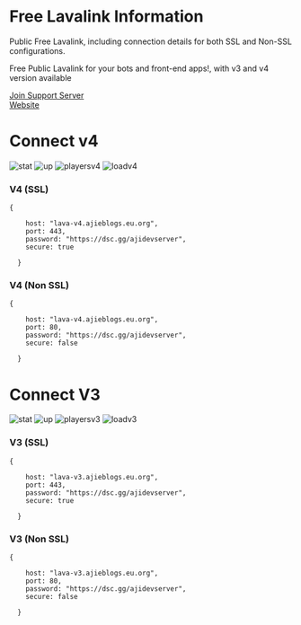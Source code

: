 # Free Lavalink Information
Public Free Lavalink, including connection details for both SSL and Non-SSL configurations.


Free Public Lavalink for your bots and front-end apps!, with v3 and v4 version available

[Join Support Server](https://dsc.gg/ajidevserver)<br />
[Website](https://get.lavalink.free.nf)

# Connect v4
![stat](https://ajieblogs.eu.org/lavalink/v4/badge/Status) ![up](https://ajieblogs.eu.org/lavalink/v4/badge/Uptime) ![playersv4](https://ajieblogs.eu.org/lavalink/v4/badge/Players) ![loadv4](https://ajieblogs.eu.org/lavalink/v4/badge/Load) 
### V4 (SSL)
````
{

    host: "lava-v4.ajieblogs.eu.org",
    port: 443,
    password: "https://dsc.gg/ajidevserver",
    secure: true

  }
````
### V4 (Non SSL)
````
{

    host: "lava-v4.ajieblogs.eu.org",
    port: 80,
    password: "https://dsc.gg/ajidevserver",
    secure: false

  }
````

# Connect V3
![stat](https://ajieblogs.eu.org/lavalink/v3/badge/Status) ![up](https://ajieblogs.eu.org/lavalink/v3/badge/Uptime) ![playersv3](https://ajieblogs.eu.org/lavalink/v3/badge/Players) ![loadv3](https://ajieblogs.eu.org/lavalink/v3/badge/Load) 
### V3 (SSL)
````
{

    host: "lava-v3.ajieblogs.eu.org",
    port: 443,
    password: "https://dsc.gg/ajidevserver",
    secure: true

  }
````
### V3 (Non SSL)
````
{

    host: "lava-v3.ajieblogs.eu.org",
    port: 80,
    password: "https://dsc.gg/ajidevserver",
    secure: false

  }
````

